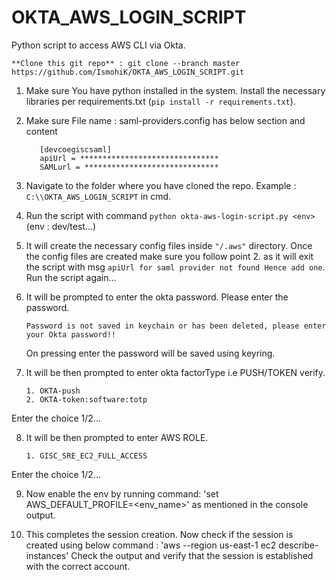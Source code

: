 # OKTA_AWS_LOGIN_SCRIPT
Python script to access AWS CLI via Okta.

```**Clone this git repo** : git clone --branch master https://github.com/IsmohiK/OKTA_AWS_LOGIN_SCRIPT.git ```  

1. Make sure You have python installed in the system. Install the necessary libraries per requirements.txt 
   (`pip install -r requirements.txt`).

2. Make sure File name : saml-providers.config has below section and content
   ```
  	  [devcoegiscsaml]
      apiUrl = *******************************
      SAMLurl = ******************************
   ```

3. Navigate to the folder where you have cloned the repo. Example : `C:\\OKTA_AWS_LOGIN_SCRIPT` in cmd.

4. Run the script with command `python okta-aws-login-script.py <env>` (env : dev/test...)

5. It will create the necessary config files inside ```"/.aws"``` directory. Once the config files are created
   make sure you follow point 2. as it will exit the script with msg ```apiUrl for saml provider not found Hence add one```. Run the script again...

6. It will be prompted to enter the okta password. Please enter the password.
   ```
   Password is not saved in keychain or has been deleted, please enter your Okta password!!
   ```
   On pressing enter the password will be saved using keyring.
   
7. It will be then prompted to enter okta factorType i.e PUSH/TOKEN verify.
    ```
   1. OKTA-push
   2. OKTA-token:software:totp
   ```
Enter the choice 1/2...

8. It will be then prompted to enter AWS ROLE.
    ```
   1. GISC_SRE_EC2_FULL_ACCESS
   ```
Enter the choice 1/2...

9. Now enable the env by running command: 'set AWS_DEFAULT_PROFILE=<env_name>' as mentioned in the console 
   output.

10. This completes the session creation. Now check if the session is created using below command : 
    'aws --region us-east-1 ec2 describe-instances'
    Check the output and verify that the session is established with the correct account.




